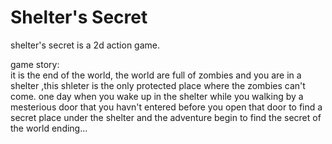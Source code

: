 # Shelter's Secret

shelter's secret is a 2d action game.

game story:  
it is the end of the world, the world are full of zombies and you are in a shelter ,this shleter is the only protected place where the zombies can't come. 
one day when you wake up in the shelter while you walking by a mesterious door that you havn't entered before you open that door to find a secret place under the shelter and the adventure begin to find the secret of the world ending...
